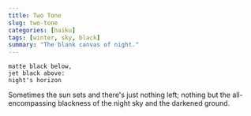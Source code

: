 ```yaml
---
title: Two Tone
slug: two-tone
categories: [haiku]
tags: [winter, sky, black]
summary: "The blank canvas of night."
---
```


```
matte black below,
jet black above:
night's horizon

```

Sometimes the sun sets and there's just nothing left; nothing but the all-encompassing blackness of the night sky and the darkened ground.
